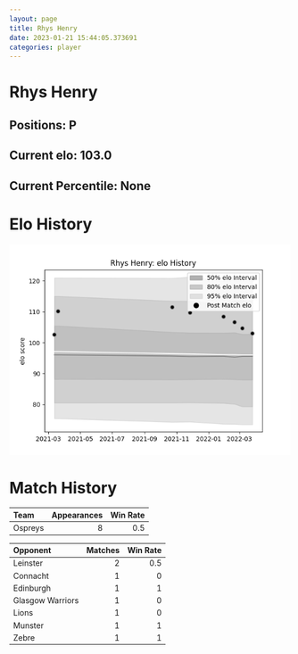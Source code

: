 ```yaml
---  
layout: page  
title: Rhys Henry  
date: 2023-01-21 15:44:05.373691  
categories: player  
---
```

# Rhys Henry

## Positions: P

## Current elo: 103.0

## Current Percentile: None

# Elo History


![elo history](history_RhysHenry.png)
# Match History


| Team    |   Appearances |   Win Rate |
|:--------|--------------:|-----------:|
| Ospreys |             8 |        0.5 |

| Opponent         |   Matches |   Win Rate |
|:-----------------|----------:|-----------:|
| Leinster         |         2 |        0.5 |
| Connacht         |         1 |        0   |
| Edinburgh        |         1 |        1   |
| Glasgow Warriors |         1 |        0   |
| Lions            |         1 |        0   |
| Munster          |         1 |        1   |
| Zebre            |         1 |        1   |